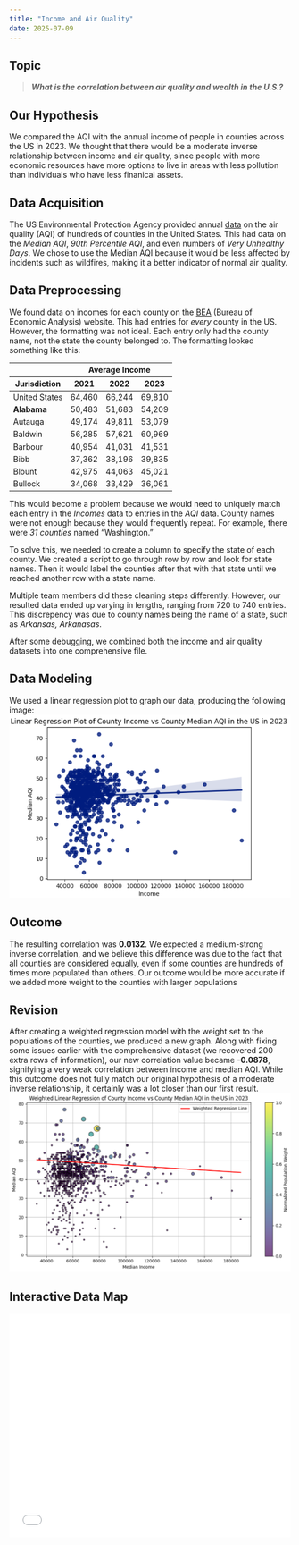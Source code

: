 ```yaml
---
title: "Income and Air Quality"
date: 2025-07-09
---
```


## Topic 

> ***What is the correlation between air quality and wealth in the U.S.?***

## Our Hypothesis

We compared the AQI with the annual income of people in counties across the US in 2023. We thought that there would be a moderate inverse relationship between income and  air quality, since people with more economic resources have more options to live in areas with less pollution than individuals who have less finanical assets.

## Data Acquisition

The US Environmental Protection Agency provided annual [data](https://aqs.epa.gov/aqsweb/airdata/download_files.html#Annual) on the air quality (AQI) of hundreds of counties in the United States. This had data on the *Median AQI*, *90th Percentile AQI*, and even numbers of *Very Unhealthy Days*. We chose to use the Median AQI because it would be less affected by incidents such as wildfires, making it a better indicator of normal air quality.

## Data Preprocessing

We found data on incomes for each county on the [BEA](https://www.bea.gov/data/income-saving/personal-income-county-metro-and-other-areas) (Bureau of Economic Analysis) website. This had entries for *every* county in the US. However, the formatting was not ideal. Each entry only had the county name, not the state the county belonged to. The formatting looked something like this:
<body>
  <div class="t">
    <table>
      <thead>
      <tr>
          <th></th>
          <th colspan="3">Average Income</th>
        </tr>
        <tr>
          <th>Jurisdiction</th><th>2021</th><th>2022</th><th>2023</th>
        </tr>
      </thead>
      <tbody>
        <tr><td>United States</td><td>64,460</td><td>66,244</td><td>69,810</td>
        <tr><td><strong>Alabama</strong></td><td>50,483</td><td>51,683</td><td>54,209</td>
        <tr><td>Autauga</td><td>49,174</td><td>49,811</td><td>53,079</td>
        <tr><td>Baldwin</td><td>56,285</td><td>57,621</td><td>60,969</td>
        <tr><td>Barbour</td><td>40,954</td><td>41,031</td><td>41,531</td>
        <tr><td>Bibb</td><td>37,362</td><td>38,196</td><td>39,835</td>
        <tr><td>Blount</td><td>42,975</td><td>44,063</td><td>45,021</td>
        <tr><td>Bullock</td><td>34,068</td><td>33,429</td><td>36,061</td>
      </tbody>
    </table>
  </div>
</body> 

This would become a problem because we would need to uniquely match each entry in the *Incomes* data to entries in the *AQI* data. County names were not enough because they would frequently repeat. For example, there were *31 counties* named “Washington.” 

To solve this, we needed to create a column to specify the state of each county. We created a script to go through row by row and look for state names. Then it would label the counties after that with that state until we reached another row with a state name. 

Multiple team members did these cleaning steps differently. However, our resulted data ended up varying in lengths, ranging from 720 to 740 entries. This discrepency was due to county names being the name of a state, such as *Arkansas, Arkanasas*.

After some debugging, we combined both the income and air quality datasets into one comprehensive file.

## Data Modeling

We used a linear regression plot to graph our data, producing the following image:
![](linear-regression-plot.png)<!-- {"width":300} -->

## Outcome

The resulting correlation was **0.0132**. We expected a medium-strong inverse correlation, and we believe this difference was due to the fact that all counties are considered equally, even if some counties are hundreds of times more populated than others. Our outcome would be more accurate if we added more weight to the counties with larger populations

## Revision

After creating a weighted regression model with the weight set to the populations of the counties, we produced a new graph. Along with fixing some issues earlier with the comprehensive dataset (we recovered 200 extra rows of information), our new correlation value became **-0.0878**, signifying a very weak correlation between income and median AQI. While this outcome does not fully match our original hypothesis of a moderate inverse relationship, it certainly was a lot closer than our first result. 
![](weighted-linear-regression.png)<!-- {"width":220} -->

## Interactive Data Map

<iframe src="/plotly/income_aqi.html" width="100%" height="400px" style="border:none;" scrolling="no"></iframe>

